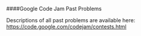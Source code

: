
####Google Code Jam Past Problems

Descriptions of all past problems are available here: 
https://code.google.com/codejam/contests.html
